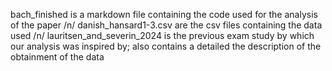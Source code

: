 bach_finished is a markdown file containing the code used for the analysis of the paper /n/
danish_hansard1-3.csv are the csv files containing the data used /n/
lauritsen_and_severin_2024 is the previous exam study by which our analysis was inspired by; also contains a detailed the description of the obtainment of the data
